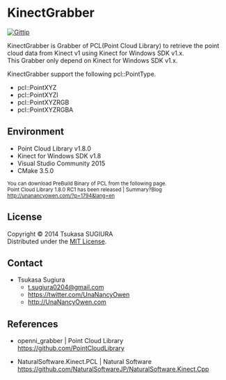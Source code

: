 ﻿KinectGrabber
=============

[![Gittip](http://img.shields.io/gratipay/TsukasaSugiura.svg)](https://gratipay.com/TsukasaSugiura/)  

KinectGrabber is Grabber of PCL(Point Cloud Library) to retrieve the point cloud data from Kinect v1 using Kinect for Windows SDK v1.x.  
This Grabber only depend on Kinect for Windows SDK v1.x.  

KinectGrabber support the following pcl::PointType.  
* pcl::PointXYZ
* pcl::PointXYZI
* pcl::PointXYZRGB
* pcl::PointXYZRGBA

Environment
-----------
* Point Cloud Library v1.8.0
* Kinect for Windows SDK v1.8
* Visual Studio Community 2015
* CMake 3.5.0

<sup>You can download PreBuild Binary of PCL from the following page.</sup>  
<sup>Point Cloud Library 1.8.0 RC1 has been released | Summary?Blog</sup>  
<sup><http://unanancyowen.com/?p=1794&lang=en></sup>  


License
-------
Copyright &copy; 2014 Tsukasa SUGIURA  
Distributed under the [MIT License](http://www.opensource.org/licenses/mit-license.php "MIT License | Open Source Initiative").  


Contact
-------
* Tsukasa Sugiura
    * <t.sugiura0204@gmail.com>
    * <https://twitter.com/UnaNancyOwen>
    * <http://UnaNancyOwen.com>


References
----------
* openni_grabber | Point Cloud Library  
  <https://github.com/PointCloudLibrary>

* NaturalSoftware.Kinect.PCL | Natural Software  
  <https://github.com/NaturalSoftwareJP/NaturalSoftware.Kinect.Cpp>
